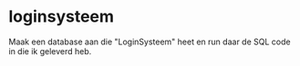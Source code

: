 # loginsysteem
Maak een database aan die "LoginSysteem" heet en run daar de SQL code in die ik geleverd heb.
